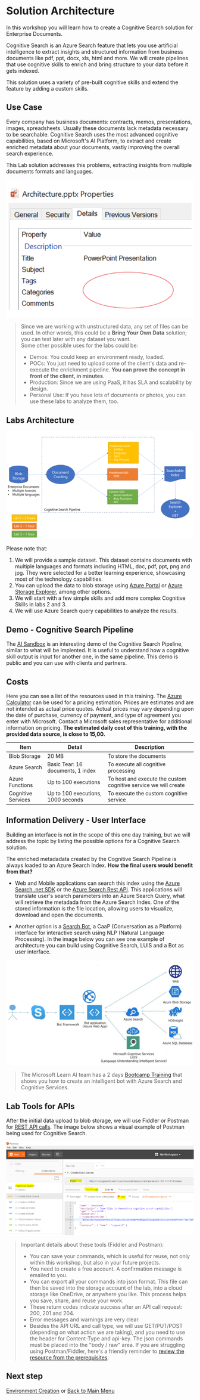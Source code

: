 # Solution Architecture

In this workshop you will learn how to create a Cognitive Search solution for Enterprise Documents. 

Cognitive Search is an Azure Search feature that lets you use artificial intelligence to extract insights and structured information from business documents like pdf, ppt, docx, xls, html and more. We will create pipelines that use cognitive skills to enrich and bring structure to your data before it gets indexed. 

This solution uses a variety of pre-built cognitive skills and extend the feature by adding a custom skills.

## Use Case

Every company has business documents: contracts, memos, presentations, images, spreadsheets. Usually these documents lack metadata necessary to be searchable. Cognitive Search uses the most advanced cognitive capabilities, based on Microsoft's AI Platform, 
to extract and create enriched metadata about your documents, vastly improving the overall search experience.

This Lab solution addresses this problems, extracting insights from multiple documents formats and languages.



![Lack of Metadata](./media/no-meta.PNG)




> Since we are working with unstructured data, any set of files can be used. In other words, this could be a **Bring Your Own Data** solution; you can test later with any dataset you want.  
> Some other possible uses for the labs could be:  
>  
>  + Demos: You could keep an environment ready, loaded. 
>  + POCs: You just need to upload some of the client's data and re-execute the enrichment pipeline. **You can prove the concept in front of the client, in minutes**.
>  + Production: Since we are using PaaS, it has SLA and scalability by design.
>  + Personal Use: If you have lots of documents or photos, you can use these labs to analyze them, too.


## Labs Architecture


![](./media/new-architecture.PNG)

Please note that:

1. We will provide a sample dataset. This dataset contains documents with multiple languages and formats including HTML, doc, pdf, ppt, png and jpg. They were selected for a better learning experience, showcasing most of the technology capabilities.
2. You can upload the data to blob storage using [Azure Portal](https://docs.microsoft.com/en-us/azure/storage/blobs/storage-quickstart-blobs-portal) or [Azure Storage Explorer](https://docs.microsoft.com/en-us/azure/storage/blobs/storage-quickstart-blobs-storage-explorer), among other options.
3. We will start with a few simple skills and add more complex Cognitive Skills in labs 2 and 3.
4. We will use Azure Search query capabilities to analyze the results.


## Demo - Cognitive Search Pipeline

The [AI Sandbox](https://text-analytics-demo-dev.azurewebsites.net/) is an interesting demo of the Cognitive Search Pipeline, similar to what will be implented. It is useful to understand how a cognitive skill output is input for another one, in the same pipeline.
This demo is public and you can use with clients and partners.


## Costs
Here you can see a list of the resources used in this training. The [Azure Calculator](https://azure.microsoft.com/en-us/pricing/calculator/) can be used for a pricing estimation. 
Prices are estimates and are not intended as actual price quotes. Actual prices may vary depending upon the date of purchase, currency of payment, and type of agreement you enter with Microsoft. Contact a Microsoft sales representative for additional information on pricing.
**The estimated daily cost of this training, with the provided data source, is close to 15,00.**  


| Item | Detail | Description
|-------|----------|----------|
| Blob Storage | 20 MB |To store the documents |
| Azure Search | Basic Tear: 16 documents, 1 index | To execute all cognitive processing |
| Azure Functions | Up to 100 executions| To host and execute the custom cognitive service we will create |
| Cognitive Services | Up to 100 executions, 1000 seconds | To execute the custom cognitive service | 

## Information Delivery - User Interface
Building an interface is not in the scope of this one day training, but we will address the topic by listing the possible options for a Cognitive Search solution.

The enriched metadadata created by the Cognitive Search Pipeline is always loaded to an Azure Search Index. **How the final users would benefit from that?** 

+ Web and Mobile applications can search this index using the [Azure Search .net SDK](https://docs.microsoft.com/en-us/azure/search/search-query-dotnet) 
or the [Azure Search Rest API](https://docs.microsoft.com/en-us/azure/search/search-query-rest-api). This applications will translate user's search parameters into an Azure Search Query, what will retrieve the metadada from the Azure Search Index. 
One of the stored information is the file location, allowing users to visualize, download and open the documents.

+ Another option is a [Search Bot](https://docs.microsoft.com/en-us/azure/bot-service/dotnet/bot-builder-dotnet-search-azure?view=azure-bot-service-3.0), a CaaP (Conversation as a Platform) interface for interactive search using NLP (Natural Language Processing).
In the image below you can see one example of architecture you can build using Cognitive Search, LUIS and a Bot as user interface.

![](./media/just-a-bots-sample-architecture.PNG)


> The Microsoft Learn AI team has a 2 days [Bootcamp Training](https://azure.github.io/LearnAI-Bootcamp/emergingaidev_bootcamp) that shows you how to create an intelligent bot with Azure Search and Cognitive Services.


## Lab Tools for APIs
After the initial data upload to blob storage, we will use Fiddler or Postman for [REST API calls](https://docs.microsoft.com/en-us/azure/search/search-fiddler). The image below shows a visual example of Postman being used for Cognitive Search.

![](./media/postman.PNG)

> Important details about these tools (Fiddler and Postman):
> + You can save your commands, which is useful for reuse, not only within this workshop, but also in your future projects.
> + You need to create a free account. A confirmation message is emailed to you.
> + You can export all your commands into json format. This file can then be saved into the storage account of the lab, into a cloud storage like OneDrive, or anywhere you like. This process helps you save, share, and reuse your work.
> + These return codes indicate success after an API call request: 200, 201 and 204. 
> + Error messages and warnings are very clear.
> + Besides the API URL and call type, we will use GET/PUT/POST (depending on what action we are taking), and you need to use the header for Content-Type and api-key. The json commands must be placed into the "body / raw" area. If you are struggling using Postman/Fiddler, here's a friendly reminder to [review the resource from the prerequisites](https://docs.microsoft.com/en-us/azure/search/search-fiddler).


## Next step
[Environment Creation](03-Environment-Creation.md) or [Back to Main Menu](readme.md)



